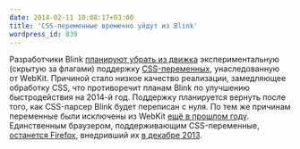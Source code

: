 ```yaml
---
date: 2014-02-11 10:08:17+03:00
title: 'CSS-переменные временно уйдут из Blink'
wordpress_id: 839
---
```


Разработчики Blink [планируют убрать из движка][1] экспериментальную (скрытую за флагами) поддержку [CSS-переменных][2], унаследованную от WebKit. Причиной стало низкое качество реализации, замедляющее обработку CSS, что противоречит планам Blink по улучшению быстродействия на 2014-й год. Поддержку планируется вернуть после того, как CSS-парсер Blink будет переписан с нуля. По тем же причинам переменные были исключены из WebKit [ещё в прошлом году][3]. Единственным браузером, поддерживающим CSS-переменные, [останется Firefox][4], внедривший их [в декабре 2013][5].

[1]: https://groups.google.com/a/chromium.org/d/msg/blink-dev/ScKw9zYRkBc/dP4IrrUFPHMJ
[2]: http://www.w3.org/TR/css-variables/
[3]: https://lists.webkit.org/pipermail/webkit-dev/2013-April/024476.html
[4]: http://caniuse.com/css-variables
[5]: http://web-standards.ru/news/829/

